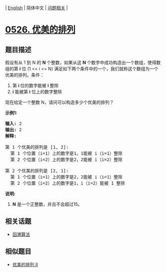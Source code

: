 
| [English](README_EN.md) | 简体中文 | [问题相关](QUESTION.md) |
# [0526. 优美的排列](https://leetcode-cn.com/problems/beautiful-arrangement/)
## 题目描述
<p>假设有从 1 到 N 的&nbsp;<strong>N&nbsp;</strong>个整数，如果从这&nbsp;<strong>N&nbsp;</strong>个数字中成功构造出一个数组，使得数组的第 <strong>i</strong>&nbsp;位 (1 &lt;= i &lt;= N) 满足如下两个条件中的一个，我们就称这个数组为一个优美的排列。条件：</p>

<ol>
	<li>第&nbsp;<strong>i&nbsp;</strong>位的数字能被&nbsp;<strong>i&nbsp;</strong>整除</li>
	<li><strong>i</strong> 能被第 <strong>i</strong> 位上的数字整除</li>
</ol>

<p>现在给定一个整数 N，请问可以构造多少个优美的排列？</p>

<p><strong>示例1:</strong></p>

<pre>
<strong>输入:</strong> 2
<strong>输出:</strong> 2
<strong>解释:</strong> 

第 1 个优美的排列是 [1, 2]:
  第 1 个位置（i=1）上的数字是1，1能被 i（i=1）整除
  第 2 个位置（i=2）上的数字是2，2能被 i（i=2）整除

第 2 个优美的排列是 [2, 1]:
  第 1 个位置（i=1）上的数字是2，2能被 i（i=1）整除
  第 2 个位置（i=2）上的数字是1，i（i=2）能被 1 整除
</pre>

<p><strong>说明:</strong></p>

<ol>
	<li><strong>N</strong> 是一个正整数，并且不会超过15。</li>
</ol>

## 相关话题
- [回溯算法](https://leetcode-cn.com/tag/backtracking)
## 相似题目
- [优美的排列 II](../0667/README.md)
